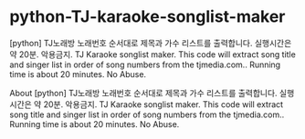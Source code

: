 # python-TJ-karaoke-songlist-maker
[python] TJ노래방 노래번호 순서대로 제목과 가수 리스트를 출력합니다.  실행시간은 약 20분. 악용금지. TJ Karaoke songlist maker. This code will extract song title and singer list in order of song numbers from the tjmedia.com.. Running time is about 20 minutes. No Abuse.


About
[python] TJ노래방 노래번호 순서대로 제목과 가수 리스트를 출력합니다. 실행시간은 약 20분. 악용금지. TJ Karaoke songlist maker. This code will extract song title and singer list in order of song numbers from the tjmedia.com.. Running time is about 20 minutes. No Abuse.
